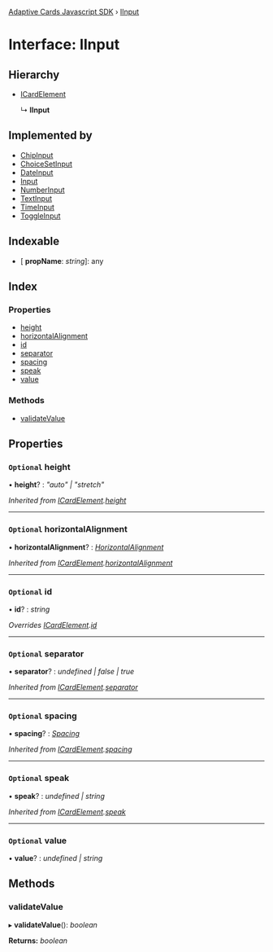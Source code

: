 [Adaptive Cards Javascript SDK](../README.md) › [IInput](iinput.md)

# Interface: IInput

## Hierarchy

* [ICardElement](icardelement.md)

  ↳ **IInput**

## Implemented by

* [ChipInput](../classes/chipinput.md)
* [ChoiceSetInput](../classes/choicesetinput.md)
* [DateInput](../classes/dateinput.md)
* [Input](../classes/input.md)
* [NumberInput](../classes/numberinput.md)
* [TextInput](../classes/textinput.md)
* [TimeInput](../classes/timeinput.md)
* [ToggleInput](../classes/toggleinput.md)

## Indexable

* \[ **propName**: *string*\]: any

## Index

### Properties

* [height](iinput.md#optional-height)
* [horizontalAlignment](iinput.md#optional-horizontalalignment)
* [id](iinput.md#optional-id)
* [separator](iinput.md#optional-separator)
* [spacing](iinput.md#optional-spacing)
* [speak](iinput.md#optional-speak)
* [value](iinput.md#optional-value)

### Methods

* [validateValue](iinput.md#validatevalue)

## Properties

### `Optional` height

• **height**? : *"auto" | "stretch"*

*Inherited from [ICardElement](icardelement.md).[height](icardelement.md#optional-height)*

___

### `Optional` horizontalAlignment

• **horizontalAlignment**? : *[HorizontalAlignment](../enums/horizontalalignment.md)*

*Inherited from [ICardElement](icardelement.md).[horizontalAlignment](icardelement.md#optional-horizontalalignment)*

___

### `Optional` id

• **id**? : *string*

*Overrides [ICardElement](icardelement.md).[id](icardelement.md#optional-id)*

___

### `Optional` separator

• **separator**? : *undefined | false | true*

*Inherited from [ICardElement](icardelement.md).[separator](icardelement.md#optional-separator)*

___

### `Optional` spacing

• **spacing**? : *[Spacing](../enums/spacing.md)*

*Inherited from [ICardElement](icardelement.md).[spacing](icardelement.md#optional-spacing)*

___

### `Optional` speak

• **speak**? : *undefined | string*

*Inherited from [ICardElement](icardelement.md).[speak](icardelement.md#optional-speak)*

___

### `Optional` value

• **value**? : *undefined | string*

## Methods

###  validateValue

▸ **validateValue**(): *boolean*

**Returns:** *boolean*
